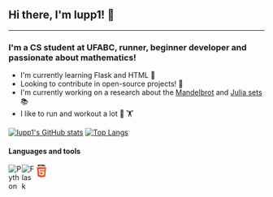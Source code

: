 <!--    Headings    -->

## Hi there, I'm **lupp1!** :wave: 
___
### **I'm a CS student at UFABC, runner, beginner developer and passionate about mathematics!**

* I'm currently learning Flask and HTML :seedling:  
* Looking to contribute in open-source projects! :open_hands:
* I'm currently working on a research about the [Mandelbrot](https://en.wikipedia.org/wiki/Mandelbrot_set) and [Julia sets](https://en.wikipedia.org/wiki/Julia_set) :books:
* I like to run and workout a lot :runner: :weight_lifting:

[![lupp1's GitHub stats](https://github-readme-stats.vercel.app/api?username=lupp1)](https://github.com/anuraghazra/github-readme-stats) [![Top Langs](https://github-readme-stats.vercel.app/api/top-langs/?username=lupp1)](https://github.com/anuraghazra/github-readme-stats)

#### **Languages and tools**

<img align="left" alt="Python" width="26px" src="https://www.marinedatascience.co/img/software/logo_python.png" />

<img align="left" alt="Flask" width="26px" src="https://camo.githubusercontent.com/cb2324a4c0e1910089f481d56e1f887d6e96114101987dfbb6ef6f9df1e0bf08/68747470733a2f2f7777772e766563746f726c6f676f2e7a6f6e652f6c6f676f732f706f636f6f5f666c61736b2f706f636f6f5f666c61736b2d69636f6e2e737667" />

<img align="left" alt="HTML" width="26px" src="https://raw.githubusercontent.com/devicons/devicon/master/icons/html5/html5-original-wordmark.svg" />

